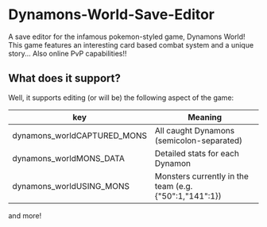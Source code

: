 # Dynamons-World-Save-Editor
A save editor for the infamous pokemon-styled game, Dynamons World! This game features an interesting card based combat system and a unique story... Also online PvP capabilities!!

## What does it support?
Well, it supports editing (or will be) the following aspect of the game:


| key | Meaning |
|---|---|
| dynamons_worldCAPTURED_MONS	| All caught Dynamons (semicolon-separated) |
| dynamons_worldMONS_DATA	| Detailed stats for each Dynamon |
| dynamons_worldUSING_MONS	| Monsters currently in the team (e.g. {"50":1,"141":1}) |

and more!
